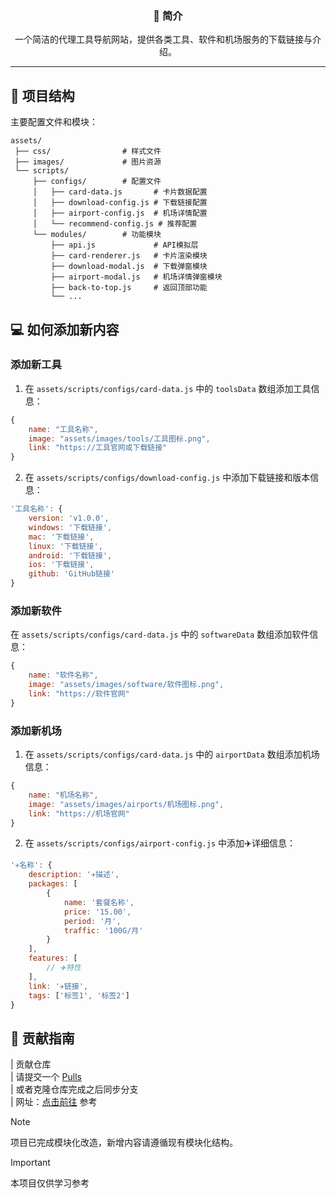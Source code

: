 <div align="center">
  <h3>📖 简介</h3>
  <p>一个简洁的代理工具导航网站，提供各类工具、软件和机场服务的下载链接与介绍。</p>
</div>

---

## 📂 项目结构

主要配置文件和模块：

```
assets/
 ├── css/                # 样式文件
 ├── images/             # 图片资源
 └── scripts/
     ├── configs/        # 配置文件
     │   ├── card-data.js       # 卡片数据配置
     │   ├── download-config.js # 下载链接配置
     │   ├── airport-config.js  # 机场详情配置
     │   └── recommend-config.js # 推荐配置
     └── modules/        # 功能模块
         ├── api.js             # API模拟层
         ├── card-renderer.js   # 卡片渲染模块
         ├── download-modal.js  # 下载弹窗模块
         ├── airport-modal.js   # 机场详情弹窗模块
         ├── back-to-top.js     # 返回顶部功能
         └── ...
```

## 💻 如何添加新内容

### 添加新工具

1. 在 `assets/scripts/configs/card-data.js` 中的 `toolsData` 数组添加工具信息：

```js
{
    name: "工具名称",
    image: "assets/images/tools/工具图标.png",
    link: "https://工具官网或下载链接"
}
```

2. 在 `assets/scripts/configs/download-config.js` 中添加下载链接和版本信息：

```js
'工具名称': {
    version: 'v1.0.0',
    windows: '下载链接',
    mac: '下载链接',
    linux: '下载链接',
    android: '下载链接',
    ios: '下载链接',
    github: 'GitHub链接'
}
```

### 添加新软件

在 `assets/scripts/configs/card-data.js` 中的 `softwareData` 数组添加软件信息：

```js
{
    name: "软件名称",
    image: "assets/images/software/软件图标.png",
    link: "https://软件官网"
}
```

### 添加新机场

1. 在 `assets/scripts/configs/card-data.js` 中的 `airportData` 数组添加机场信息：

```js
{
    name: "机场名称",
    image: "assets/images/airports/机场图标.png",
    link: "https://机场官网"
}
```

2. 在 `assets/scripts/configs/airport-config.js` 中添加✈️详细信息：

```js
'✈️名称': {
    description: '✈️描述',
    packages: [
        {
            name: '套餐名称',
            price: '15.00',
            period: '月',
            traffic: '100G/月'
        }
    ],
    features: [
        // ✈️特性
    ],
    link: '✈️链接',
    tags: ['标签1', '标签2']
}
```

## 📝 贡献指南

| 贡献仓库  
| 请提交一个 [Pulls](https://github.com/Re0XIAOPA/ToolStore/pulls)  
| 或者克隆仓库完成之后同步分支  
| 网址：[点击前往](https://toolstore.awafuns.cn/) 参考

> [!NOTE]
> 项目已完成模块化改造，新增内容请遵循现有模块化结构。

> [!IMPORTANT]
> 本项目仅供学习参考
